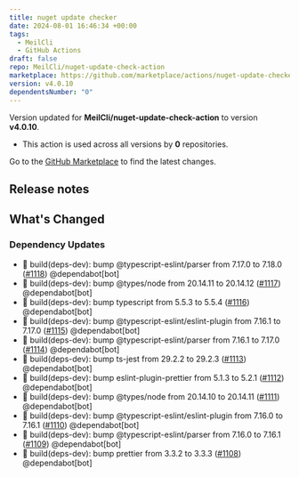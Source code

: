 ```yaml
---
title: nuget update checker
date: 2024-08-01 16:46:34 +00:00
tags:
  - MeilCli
  - GitHub Actions
draft: false
repo: MeilCli/nuget-update-check-action
marketplace: https://github.com/marketplace/actions/nuget-update-checker
version: v4.0.10
dependentsNumber: "0"
---
```



Version updated for **MeilCli/nuget-update-check-action** to version **v4.0.10**.
- This action is used across all versions by **0** repositories.

Go to the [GitHub Marketplace](https://github.com/marketplace/actions/nuget-update-checker) to find the latest changes.

## Release notes

## What's Changed
### Dependency Updates
- :green_book: build(deps-dev): bump @typescript-eslint/parser from 7.17.0 to 7.18.0 ([#1118](https://github.com/MeilCli/nuget-update-check-action/pull/1118)) @dependabot[bot]
- :green_book: build(deps-dev): bump @types/node from 20.14.11 to 20.14.12 ([#1117](https://github.com/MeilCli/nuget-update-check-action/pull/1117)) @dependabot[bot]
- :green_book: build(deps-dev): bump typescript from 5.5.3 to 5.5.4 ([#1116](https://github.com/MeilCli/nuget-update-check-action/pull/1116)) @dependabot[bot]
- :green_book: build(deps-dev): bump @typescript-eslint/eslint-plugin from 7.16.1 to 7.17.0 ([#1115](https://github.com/MeilCli/nuget-update-check-action/pull/1115)) @dependabot[bot]
- :green_book: build(deps-dev): bump @typescript-eslint/parser from 7.16.1 to 7.17.0 ([#1114](https://github.com/MeilCli/nuget-update-check-action/pull/1114)) @dependabot[bot]
- :green_book: build(deps-dev): bump ts-jest from 29.2.2 to 29.2.3 ([#1113](https://github.com/MeilCli/nuget-update-check-action/pull/1113)) @dependabot[bot]
- :green_book: build(deps-dev): bump eslint-plugin-prettier from 5.1.3 to 5.2.1 ([#1112](https://github.com/MeilCli/nuget-update-check-action/pull/1112)) @dependabot[bot]
- :green_book: build(deps-dev): bump @types/node from 20.14.10 to 20.14.11 ([#1111](https://github.com/MeilCli/nuget-update-check-action/pull/1111)) @dependabot[bot]
- :green_book: build(deps-dev): bump @typescript-eslint/eslint-plugin from 7.16.0 to 7.16.1 ([#1110](https://github.com/MeilCli/nuget-update-check-action/pull/1110)) @dependabot[bot]
- :green_book: build(deps-dev): bump @typescript-eslint/parser from 7.16.0 to 7.16.1 ([#1109](https://github.com/MeilCli/nuget-update-check-action/pull/1109)) @dependabot[bot]
- :green_book: build(deps-dev): bump prettier from 3.3.2 to 3.3.3 ([#1108](https://github.com/MeilCli/nuget-update-check-action/pull/1108)) @dependabot[bot]
